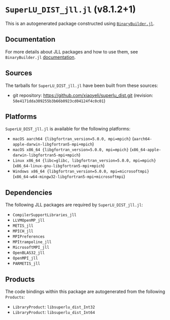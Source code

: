 # `SuperLU_DIST_jll.jl` (v8.1.2+1)

This is an autogenerated package constructed using [`BinaryBuilder.jl`](https://github.com/JuliaPackaging/BinaryBuilder.jl).

## Documentation

For more details about JLL packages and how to use them, see `BinaryBuilder.jl` [documentation](https://docs.binarybuilder.org/stable/jll/).

## Sources

The tarballs for `SuperLU_DIST_jll.jl` have been built from these sources:

* git repository: https://github.com/xiaoyeli/superlu_dist.git (revision: `58e4171dda309255b3b66b0923cd04124f4c0c01`)

## Platforms

`SuperLU_DIST_jll.jl` is available for the following platforms:

* `macOS aarch64 {libgfortran_version=5.0.0, mpi=mpich}` (`aarch64-apple-darwin-libgfortran5-mpi+mpich`)
* `macOS x86_64 {libgfortran_version=5.0.0, mpi=mpich}` (`x86_64-apple-darwin-libgfortran5-mpi+mpich`)
* `Linux x86_64 {libc=glibc, libgfortran_version=5.0.0, mpi=mpich}` (`x86_64-linux-gnu-libgfortran5-mpi+mpich`)
* `Windows x86_64 {libgfortran_version=5.0.0, mpi=microsoftmpi}` (`x86_64-w64-mingw32-libgfortran5-mpi+microsoftmpi`)

## Dependencies

The following JLL packages are required by `SuperLU_DIST_jll.jl`:

* `CompilerSupportLibraries_jll`
* `LLVMOpenMP_jll`
* `METIS_jll`
* `MPICH_jll`
* `MPIPreferences`
* `MPItrampoline_jll`
* `MicrosoftMPI_jll`
* `OpenBLAS32_jll`
* `OpenMPI_jll`
* `PARMETIS_jll`

## Products

The code bindings within this package are autogenerated from the following `Products`:

* `LibraryProduct`: `libsuperlu_dist_Int32`
* `LibraryProduct`: `libsuperlu_dist_Int64`
